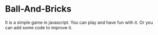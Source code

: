 # Ball-And-Bricks
It is a simple game in javascript. You can play and have fun with it. Or you can add some code to improve it.
